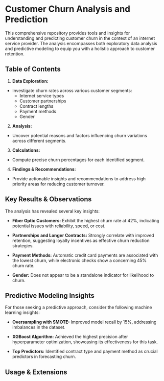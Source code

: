 # Customer Churn Analysis and Prediction
 
This comprehensive repository provides tools and insights for understanding and predicting customer churn in the context of an internet service provider. The analysis encompasses both exploratory data analysis and predictive modeling to equip you with a holistic approach to customer retention.
 
## Table of Contents
 
1. **Data Exploration:**
 - Investigate churn rates across various customer segments:
    - Internet service types
    - Customer partnerships
    - Contract lengths
    - Payment methods
    - Gender
 
2. **Analysis:**
 - Uncover potential reasons and factors influencing churn variations across different segments.
 
3. **Calculations:**
 - Compute precise churn percentages for each identified segment.
 
4. **Findings & Recommendations:**
 - Provide actionable insights and recommendations to address high priority areas for reducing customer turnover.
 
## Key Results & Observations
 
The analysis has revealed several key insights:
 
- **Fiber Optic Customers:** Exhibit the highest churn rate at 42%, indicating potential issues with reliability, speed, or cost.
 
- **Partnerships and Longer Contracts:** Strongly correlate with improved retention, suggesting loyalty incentives as effective churn reduction strategies.
 
- **Payment Methods:** Automatic credit card payments are associated with the lowest churn, while electronic checks show a concerning 45% churn rate.
 
- **Gender:** Does not appear to be a standalone indicator for likelihood to churn.
 
## Predictive Modeling Insights
 
For those seeking a predictive approach, consider the following machine learning insights:
 
- **Oversampling with SMOTE:** Improved model recall by 15%, addressing imbalances in the dataset.
 
- **XGBoost Algorithm:** Achieved the highest precision after hyperparameter optimization, showcasing its effectiveness for this task.
 
- **Top Predictors:** Identified contract type and payment method as crucial predictors in forecasting churn.
 
## Usage & Extensions   

